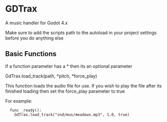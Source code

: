 # GDTrax
A music handler for Godot 4.x

Make sure to add the scripts path to the autoload in your project settings before you do anything else


## Basic Functions

If a function parameter has a * then its an optional parameter

GdTrax.load_track(path, *pitch, *force_play)

This function loads the audio file for use. If you wish to play the file after its finished loading then set the force_play parameter to true

For example:
```
  func _ready():
    GdTrax.load_track("snd/mus/meadows.mp3", 1.0, true)
```   
